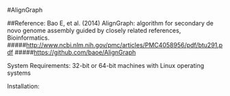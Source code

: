 #AlignGraph


##Reference:
Bao E, et al. (2014) AlignGraph: algorithm for secondary de novo genome assembly guided by closely related references, Bioinformatics.
#####http://www.ncbi.nlm.nih.gov/pmc/articles/PMC4058956/pdf/btu291.pdf
#####https://github.com/baoe/AlignGraph

System Requirements:
32-bit or 64-bit machines with Linux operating systems

Installation:


